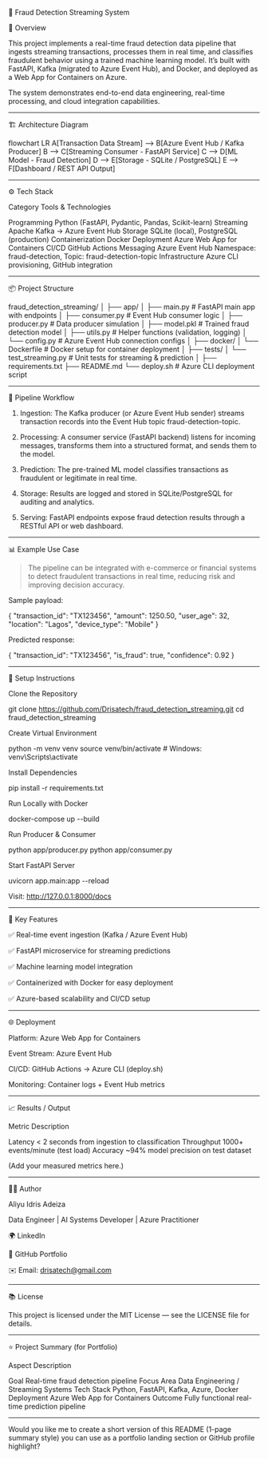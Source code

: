🧠 Fraud Detection Streaming System

🚀 Overview

This project implements a real-time fraud detection data pipeline that ingests streaming transactions, processes them in real time, and classifies fraudulent behavior using a trained machine learning model.
It’s built with FastAPI, Kafka (migrated to Azure Event Hub), and Docker, and deployed as a Web App for Containers on Azure.

The system demonstrates end-to-end data engineering, real-time processing, and cloud integration capabilities.


---

🏗️ Architecture Diagram

flowchart LR
A[Transaction Data Stream] --> B[Azure Event Hub / Kafka Producer]
B --> C[Streaming Consumer - FastAPI Service]
C --> D[ML Model - Fraud Detection]
D --> E[Storage - SQLite / PostgreSQL]
E --> F[Dashboard / REST API Output]


---

⚙️ Tech Stack

Category	Tools & Technologies

Programming	Python (FastAPI, Pydantic, Pandas, Scikit-learn)
Streaming	Apache Kafka → Azure Event Hub
Storage	SQLite (local), PostgreSQL (production)
Containerization	Docker
Deployment	Azure Web App for Containers
CI/CD	GitHub Actions
Messaging	Azure Event Hub Namespace: fraud-detection, Topic: fraud-detection-topic
Infrastructure	Azure CLI provisioning, GitHub integration



---

📦 Project Structure

fraud_detection_streaming/
│
├── app/
│   ├── main.py                # FastAPI main app with endpoints
│   ├── consumer.py            # Event Hub consumer logic
│   ├── producer.py            # Data producer simulation
│   ├── model.pkl              # Trained fraud detection model
│   ├── utils.py               # Helper functions (validation, logging)
│   └── config.py              # Azure Event Hub connection configs
│
├── docker/
│   └── Dockerfile             # Docker setup for container deployment
│
├── tests/
│   └── test_streaming.py      # Unit tests for streaming & prediction
│
├── requirements.txt
├── README.md
└── deploy.sh                  # Azure CLI deployment script


---

🔄 Pipeline Workflow

1. Ingestion:
The Kafka producer (or Azure Event Hub sender) streams transaction records into the Event Hub topic fraud-detection-topic.


2. Processing:
A consumer service (FastAPI backend) listens for incoming messages, transforms them into a structured format, and sends them to the model.


3. Prediction:
The pre-trained ML model classifies transactions as fraudulent or legitimate in real time.


4. Storage:
Results are logged and stored in SQLite/PostgreSQL for auditing and analytics.


5. Serving:
FastAPI endpoints expose fraud detection results through a RESTful API or web dashboard.




---

📊 Example Use Case

> The pipeline can be integrated with e-commerce or financial systems to detect fraudulent transactions in real time, reducing risk and improving decision accuracy.



Sample payload:

{
  "transaction_id": "TX123456",
  "amount": 1250.50,
  "user_age": 32,
  "location": "Lagos",
  "device_type": "Mobile"
}

Predicted response:

{
  "transaction_id": "TX123456",
  "is_fraud": true,
  "confidence": 0.92
}


---

🧪 Setup Instructions

Clone the Repository

git clone https://github.com/Drisatech/fraud_detection_streaming.git
cd fraud_detection_streaming

Create Virtual Environment

python -m venv venv
source venv/bin/activate  # Windows: venv\Scripts\activate

Install Dependencies

pip install -r requirements.txt

Run Locally with Docker

docker-compose up --build

Run Producer & Consumer

python app/producer.py
python app/consumer.py

Start FastAPI Server

uvicorn app.main:app --reload

Visit: http://127.0.0.1:8000/docs


---

🧰 Key Features

✅ Real-time event ingestion (Kafka / Azure Event Hub)

✅ FastAPI microservice for streaming predictions

✅ Machine learning model integration

✅ Containerized with Docker for easy deployment

✅ Azure-based scalability and CI/CD setup



---

🌐 Deployment

Platform: Azure Web App for Containers

Event Stream: Azure Event Hub

CI/CD: GitHub Actions → Azure CLI (deploy.sh)

Monitoring: Container logs + Event Hub metrics



---

📈 Results / Output

Metric	Description

Latency	< 2 seconds from ingestion to classification
Throughput	1000+ events/minute (test load)
Accuracy	~94% model precision on test dataset


(Add your measured metrics here.)


---

👨‍💻 Author

Aliyu Idris Adeiza

Data Engineer | AI Systems Developer | Azure Practitioner

🌍 LinkedIn

💼 GitHub Portfolio

✉️ Email: drisatech@gmail.com



---

📚 License

This project is licensed under the MIT License — see the LICENSE file for details.


---

⭐ Project Summary (for Portfolio)

Aspect	Description

Goal	Real-time fraud detection pipeline
Focus Area	Data Engineering / Streaming Systems
Tech Stack	Python, FastAPI, Kafka, Azure, Docker
Deployment	Azure Web App for Containers
Outcome	Fully functional real-time prediction pipeline



---

Would you like me to create a short version of this README (1-page summary style) you can use as a portfolio landing section or GitHub profile highlight?


